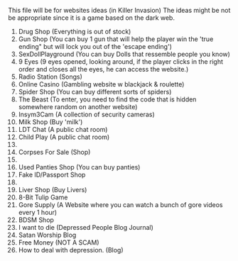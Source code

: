This file will be for websites ideas (in Killer Invasion)
The ideas might be not be appropriate since it is a game based on the dark web.

1. Drug Shop (Everything is out of stock)
2. Gun Shop (You can buy 1 gun that will help the player win the 'true ending" but will lock you out of the 'escape ending')
3. SexDollPlayground (You can buy Dolls that ressemble people you know)
4. 9 Eyes (9 eyes opened, looking around, if the player clicks in the right order and closes all the eyes, he can access the website.)
5. Radio Station (Songs) 
6. Online Casino (Gambling website w blackjack & roulette)
7. Spider Shop (You can buy different sorts of spiders)
8. The Beast (To enter, you need to find the code that is hidden somewhere random on another website)
9. Insym3Cam (A collection of security cameras)
10. Milk Shop (Buy 'milk')
11. LDT Chat (A public chat room)
12. Child Play (A public chat room)
13. 
14. Corpses For Sale (Shop)
15. 
16. Used Panties Shop (You can buy panties)
17. Fake ID/Passport Shop 
18. 
19. Liver Shop (Buy Livers)
20. 8-Bit Tulip Game
21. Gore Supply (A Website where you can watch a bunch of gore videos every 1 hour)
22. BDSM Shop
23. I want to die (Depressed People Blog Journal)
24. Satan Worship Blog
25. Free Money (NOT A SCAM)
26. How to deal with depression. (Blog)
